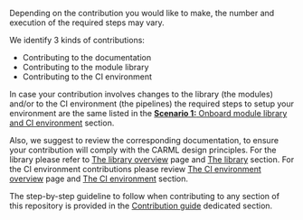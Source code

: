 Depending on the contribution you would like to make, the number and execution of the required steps may vary.

We identify 3 kinds of contributions:

- Contributing to the documentation
- Contributing to the module library
- Contributing to the CI environment

In case your contribution involves changes to the library (the modules) and/or to the CI environment (the pipelines) the required steps to setup your environment are the same listed in the [**Scenario 1:** Onboard module library and CI environment](./Getting%20started%20-%20Scenario%201%20Onboard%20module%20library%20and%20CI%20environment) section.

Also, we suggest to review the corresponding documentation, to ensure your contribution will comply with the CARML design principles. For the library please refer to [The library overview](./The%20context%20-%20CARML%20library) page and [The library](./The%20library) section. For the CI environment contributions please review [The CI environment overview](./The%20context%20-%20CARML%20CI%20environment) page and [The CI environment](./The%20CI%20environment) section.

The step-by-step guideline to follow when contributing to any section of this repository is provided in the [Contribution guide](./Contribution%20guide) dedicated section.
